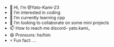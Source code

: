 - 👋 Hi, I’m @Yato-Kami-23
- 👀 I’m interested in coding
- 🌱 I’m currently learning cpp
- 💞️ I’m looking to collaborate on some mini projects
- 📫 How to reach me discord- yato.kami_ 
- 😄 Pronouns: he/him
- ⚡ Fun fact: ...

<!---
Yato-Kami-23/Yato-Kami-23 is a ✨ special ✨ repository because its `README.md` (this file) appears on your GitHub profile.
You can click the Preview link to take a look at your changes.
--->
